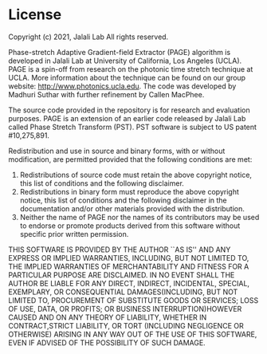 # License

Copyright (c) 2021, Jalali Lab All rights reserved.

Phase-stretch Adaptive Gradient-field Extractor (PAGE) algorithm is developed in Jalali Lab at University of California, Los Angeles (UCLA). PAGE is a spin-off from research on the photonic time stretch technique at UCLA. More information about the technique can be found on our group website: http://www.photonics.ucla.edu. The code was developed by Madhuri Suthar with further refinement by Callen MacPhee.

The source code provided in the repository is for research and evaluation purposes. PAGE is an extension of an earlier code
released by Jalali Lab called Phase Stretch Transform (PST). PST software is subject to US patent #10,275,891.

Redistribution and use in source and binary forms, with or without modification, are permitted provided that the following conditions are met:

1. Redistributions of source code must retain the above copyright notice, this list of conditions and the following disclaimer.
2. Redistributions in binary form must reproduce the above copyright notice, this list of conditions and the following disclaimer in the documentation and/or other materials provided with the distribution.
3. Neither the name of PAGE nor the names of its contributors may be used to endorse or promote products derived from this software without specific prior written permission.

THIS SOFTWARE IS PROVIDED BY THE AUTHOR ``AS IS'' AND ANY EXPRESS OR IMPLIED WARRANTIES, INCLUDING, BUT NOT LIMITED TO, THE IMPLIED WARRANTIES OF MERCHANTABILITY AND FITNESS FOR A PARTICULAR PURPOSE ARE DISCLAIMED. IN NO EVENT SHALL THE AUTHOR BE LIABLE FOR ANY DIRECT, INDIRECT, INCIDENTAL, SPECIAL, EXEMPLARY, OR CONSEQUENTIAL DAMAGES(INCLUDING, BUT NOT LIMITED TO, PROCUREMENT OF SUBSTITUTE GOODS OR SERVICES; LOSS OF USE, DATA, OR PROFITS; OR BUSINESS INTERRUPTION)HOWEVER CAUSED AND ON ANY THEORY OF LIABILITY, WHETHER IN CONTRACT,STRICT LIABILITY, OR TORT (INCLUDING NEGLIGENCE OR OTHERWISE) ARISING IN ANY WAY OUT OF THE USE OF THIS SOFTWARE, EVEN IF ADVISED OF THE POSSIBILITY OF SUCH DAMAGE.


